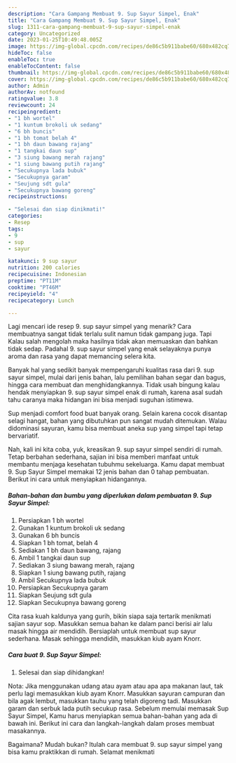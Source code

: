 ```yaml
---
description: "Cara Gampang Membuat 9. Sup Sayur Simpel, Enak"
title: "Cara Gampang Membuat 9. Sup Sayur Simpel, Enak"
slug: 1311-cara-gampang-membuat-9-sup-sayur-simpel-enak
category: Uncategorized
date: 2023-01-25T10:49:48.005Z
image: https://img-global.cpcdn.com/recipes/de86c5b911babe60/680x482cq70/9-sup-sayur-simpel-foto-resep-utama.jpg
hideToc: false
enableToc: true
enableTocContent: false
thumbnail: https://img-global.cpcdn.com/recipes/de86c5b911babe60/680x482cq70/9-sup-sayur-simpel-foto-resep-utama.jpg
cover: https://img-global.cpcdn.com/recipes/de86c5b911babe60/680x482cq70/9-sup-sayur-simpel-foto-resep-utama.jpg
author: Admin
authorAv: notfound
ratingvalue: 3.8
reviewcount: 24
recipeingredient:
- "1 bh wortel"
- "1 kuntum brokoli uk sedang"
- "6 bh buncis"
- "1 bh tomat belah 4"
- "1 bh daun bawang rajang"
- "1 tangkai daun sup"
- "3 siung bawang merah rajang"
- "1 siung bawang putih rajang"
- "Secukupnya lada bubuk"
- "Secukupnya garam"
- "Seujung sdt gula"
- "Secukupnya bawang goreng"
recipeinstructions:

- "Selesai dan siap dinikmati!"
categories:
- Resep
tags:
- 9
- sup
- sayur

katakunci: 9 sup sayur 
nutrition: 200 calories
recipecuisine: Indonesian
preptime: "PT11M"
cooktime: "PT46M"
recipeyield: "4"
recipecategory: Lunch

---
```



Lagi mencari ide resep 9. sup sayur simpel yang menarik? Cara membuatnya sangat tidak terlalu sulit namun tidak gampang juga. Tapi Kalau salah mengolah maka hasilnya tidak akan memuaskan dan bahkan tidak sedap. Padahal 9. sup sayur simpel yang enak selayaknya punya aroma dan rasa yang dapat memancing selera kita.


Banyak hal yang sedikit banyak mempengaruhi kualitas rasa dari 9. sup sayur simpel, mulai dari jenis bahan, lalu pemilihan bahan segar dan bagus, hingga cara membuat dan menghidangkannya. Tidak usah bingung kalau hendak menyiapkan 9. sup sayur simpel enak di rumah, karena asal sudah tahu caranya maka hidangan ini bisa menjadi suguhan istimewa.

Sup menjadi comfort food buat banyak orang. Selain karena cocok disantap selagi hangat, bahan yang dibutuhkan pun sangat mudah ditemukan. Walau didominasi sayuran, kamu bisa membuat aneka sup yang simpel tapi tetap bervariatif.


Nah, kali ini kita coba, yuk, kreasikan 9. sup sayur simpel sendiri di rumah. Tetap berbahan sederhana, sajian ini bisa memberi manfaat untuk membantu menjaga kesehatan tubuhmu sekeluarga. Kamu dapat membuat 9. Sup Sayur Simpel memakai 12 jenis bahan dan 0 tahap pembuatan. Berikut ini cara untuk menyiapkan hidangannya.

<!--inarticleads1-->

##### Bahan-bahan dan bumbu yang diperlukan dalam pembuatan 9. Sup Sayur Simpel:

1. Persiapkan 1 bh wortel
1. Gunakan 1 kuntum brokoli uk sedang
1. Gunakan 6 bh buncis
1. Siapkan 1 bh tomat, belah 4
1. Sediakan 1 bh daun bawang, rajang
1. Ambil 1 tangkai daun sup
1. Sediakan 3 siung bawang merah, rajang
1. Siapkan 1 siung bawang putih, rajang
1. Ambil Secukupnya lada bubuk
1. Persiapkan Secukupnya garam
1. Siapkan Seujung sdt gula
1. Siapkan Secukupnya bawang goreng


Cita rasa kuah kaldunya yang gurih, bikin siapa saja tertarik menikmati sajian sayur sop. Masukkan semua bahan ke dalam panci berisi air lalu masak hingga air mendidih. Bersiaplah untuk membuat sup sayur sederhana. Masak sehingga mendidih, masukkan kiub ayam Knorr. 

<!--inarticleads2-->

##### Cara buat 9. Sup Sayur Simpel:


1. Selesai dan siap dihidangkan!

Nota: Jika menggunakan udang atau ayam atau apa apa makanan laut, tak perlu lagi memasukkan kiub ayam Knorr. Masukkan sayuran campuran dan bila agak lembut, masukkan tauhu yang telah digoreng tadi. Masukkan garam dan serbuk lada putih secukup rasa. Sebelum memulai memasak Sup Sayur Simpel, Kamu harus menyiapkan semua bahan-bahan yang ada di bawah ini. Berikut ini cara dan langkah-langkah dalam proses membuat masakannya. 

Bagaimana? Mudah bukan? Itulah cara membuat 9. sup sayur simpel yang bisa kamu praktikkan di rumah. Selamat menikmati
